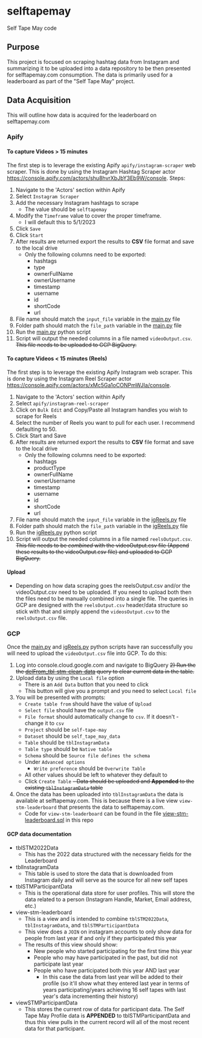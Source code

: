 # selftapemay
Self Tape May code

## Purpose
This project is focused on scraping hashtag data from Instagram and summarizing it to be uploaded into a data repository to be then presented for selftapemay.com consumption.  The data is primarily used for a leaderboard as part of the "Self Tape May" project.

## Data Acquisition
This will outline how data is acquired for the leaderboard on selftapemay.com

### Apify
#### To capture Videos > 15 minutes
The first step is to leverage the existing Apify `apify/instagram-scraper` web scraper.  This is done by using the Instagram Hashtag Scraper actor https://console.apify.com/actors/shu8hvrXbJbY3Eb9W/console.
Steps:
1) Navigate to the 'Actors' section within Apify
2) Select `Instagram Scraper`
3) Add the necessary Instagram hashtags to scrape
    - The value should be `selftapemay`
4) Modify the `Timeframe` value to cover the proper timeframe.
    - I will default this to 5/1/2023
5) Click `Save`
6) Click `Start`
7) After results are returned export the results to **CSV** file format and save to the local drive
    - Only the following columns need to be exported:
        - hashtags
        - type
        - ownerFullName
        - ownerUsername
        - timestamp
        - username
        - id
        - shortCode
        - url
8) File name should match the `input_file` variable in the [main.py](https://github.com/JHGelpi/selftapemay/blob/main/main.py) file
9) Folder path should match the `file_path` variable in the [main.py](https://github.com/JHGelpi/selftapemay/blob/main/main.py) file
10) Run the [main.py](https://github.com/JHGelpi/selftapemay/blob/main/main.py) python script
11) Script will output the needed columns in a file named `videoOutput.csv`.  ~~This file needs to be uploaded to GCP BigQuery.~~

#### To capture Videos < 15 minutes (Reels)
The first step is to leverage the existing Apify Instagram web scraper.  This is done by using the Instagram Reel Scraper actor https://console.apify.com/actors/xMc5Ga1oCONPmWJIa/console.
1) Navigate to the 'Actors' section within Apify
2) Select `apify/instagram-reel-scraper`
3) Click on `Bulk Edit` and Copy/Paste all Instagram handles you wish to scrape for Reels
4) Select the number of Reels you want to pull for each user.  I recommend defaulting to 50.
5) Click Start and Save
6) After results are returned export the results to **CSV** file format and save to the local drive
    - Only the following columns need to be exported:
        - hashtags
        - productType
        - ownerFullName
        - ownerUsername
        - timestamp
        - username
        - id
        - shortCode
        - url
7) File name should match the `input_file` variable in the [igReels.py](https://github.com/JHGelpi/selftapemay/blob/main/igReels.py) file
8) Folder path should match the `file_path` variable in the [igReels.py](https://github.com/JHGelpi/selftapemay/blob/main/igReels.py) file
9) Run the [igReels.py](https://github.com/JHGelpi/selftapemay/blob/main/igReels.py) python script
10) Script will output the needed columns in a file named `reelsOutput.csv`.  ~~This file needs to be *combined* with the videoOutput.csv file (Append these results to the videoOutput.csv file) and uploaded to GCP BigQuery.~~

#### Upload
- Depending on how data scraping goes the reelsOutput.csv and/or the videoOutput.csv need to be uploaded.  If you need to upload both then the files need to be manually combined into a single file.  The queries in GCP are designed with the `reelsOutput.csv` header/data structure so stick with that and simply append the `videosOutput.csv` to the `reelsOutput.csv` file.

### GCP
Once the [main.py](https://github.com/JHGelpi/selftapemay/blob/main/main.py) and [igReels.py](https://github.com/JHGelpi/selftapemay/blob/main/igReels.py) python scripts have ran successfully you will need to upload the `videoOutput.csv` file into GCP.  To do this:
1) Log into console.cloud.google.com and navigate to BigQuery
~~2) Run the the [delFrom_tbl-stm-clean-data](https://github.com/JHGelpi/selftapemay/blob/main/delFrom_tbl-stm-clean-data.sql) query to clear current data in the table.~~
3) Upload data by using the `Local file` option
    - There is an `Add Data` button that you need to click
    - This button will give you a prompt and you need to select `Local file`
4) You will be presented with prompts:
    - `Create table from` should have the value of `Upload`
    - `Select file` should have the `output.csv` file
    - `File format` should automatically change to `csv`.  If it doesn't - change it to `csv`
    - `Project` should be `self-tape-may`
    - `Dataset` should be `self_tape_may_data`
    - `Table` should be `tblInstagramData`
    - `Table type` should be `Native table`
    - `Schema` should be `Source file defines the schema`
    - Under `Advanced options`
      - `Write preference` should be `Overwrite Table`
    - All other values should be left to whatever they default to
    - Click `Create Table`
    ~~- Data should be uploaded and **Appended** to the existing `tblInstagramData` table~~
5) Once the data has been uploaded into `tblInstagramData` the data is available at selftapemay.com.  This is because there is a live view `view-stm-leaderboard` that presents the data to selftapemay.com.
    - Code for `view-stm-leaderboard` can be found in the file [view-stm-leaderboard.sql](https://github.com/JHGelpi/selftapemay/blob/main/view-stm-leaderboard.sql) in this repo 
#### GCP data documentation
- tblSTM2022Data
    - This has the 2022 data structured with the necessary fields for the Leaderboard
- tblInstagramData
    - This table is used to store the data that is downloaded from Instagram daily and will serve as the source for all new self tapes
- tblSTMParticipantData
    - This is the operational data store for user profiles.  This will store the data related to a person (Instagram Handle, Market, Email address, etc.)
- view-stm-leaderboard
    - This is a view and is intended to combine `tblSTM2022Data`, `tblInstagramData`, and `tblSTMParticipantData`
    - This view does a `JOIN` on instagram accounts to only show data for people from last year if and only if they participated this year
    - The results of this view should show:
        - New people who started participating for the first time this year
        - People who may have participated in the past, but did not participate last year
        - People who have participated both this year AND last year
            - In this case the data from last year will be added to their profile (so it'll show what they entered last year in terms of years participating/years achieving 16 self tapes with last year's data incrementing their history)
- viewSTMParticipantData
    - This stores the current row of data for participant data.  The Self Tape May Profile data is **APPENDED** to tblSTMParticipantData and thus this view pulls in the current record will all of the most recent data for that participant.

